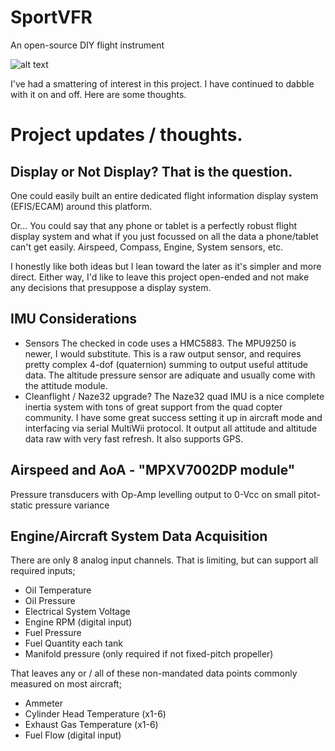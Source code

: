 # SportVFR
An open-source DIY flight instrument

![alt text](https://4.bp.blogspot.com/-GkP8dgFIXWg/WY2YKC37I7I/AAAAAAAAMsY/HeARyIRffEwuhb2vx854bXn1ijqGvWt4QCKgBGAs/s1600/20160601_071528.jpg "Sport VFR DIY project")

I've had a smattering of interest in this project.  I have continued to dabble with it on and off.  Here are some thoughts.

# Project updates / thoughts.

## Display or Not Display? That is the question. 

One could easily built an entire dedicated flight information display system (EFIS/ECAM) around this platform.

Or... You could say that any phone or tablet is a perfectly robust flight display system and what if you just focussed on all the data a phone/tablet can't get easily.  Airspeed, Compass, Engine, System sensors, etc.


I honestly like both ideas but I lean toward the later as it's simpler and more direct.  Either way, I'd like to leave this project open-ended and not make any decisions that presuppose a display system.  

## IMU Considerations

* Sensors 
	  The checked in code uses a HMC5883. The MPU9250 is newer, I would substitute.  This is a 	  raw output sensor, and requires pretty complex 4-dof (quaternion) summing to output useful attitude data.  The altitude pressure sensor are adiquate and usually come with the attitude module.
* Cleanflight / Naze32 upgrade?
	  The Naze32 quad IMU is a nice complete inertia system with tons of great support from the quad copter community.  I have some great success setting it up in aircraft mode and interfacing via serial MultiWii protocol. It output all attitude and altitude data raw with very fast refresh.  It also supports GPS.

## Airspeed and AoA - "MPXV7002DP module"
  Pressure transducers with Op-Amp levelling output to 0-Vcc on small pitot-static pressure variance
  
## Engine/Aircraft System Data Acquisition
There are only 8 analog input channels. That is limiting, but can support all required inputs;
  
* Oil Temperature
* Oil Pressure
* Electrical System Voltage
* Engine RPM (digital input)
* Fuel Pressure
* Fuel Quantity each tank
* Manifold pressure (only required if not fixed-pitch propeller)


That leaves any or / all of these non-mandated data points commonly measured on most aircraft;
* Ammeter
* Cylinder Head Temperature (x1-6)
* Exhaust Gas Temperature (x1-6)
* Fuel Flow (digital input)
